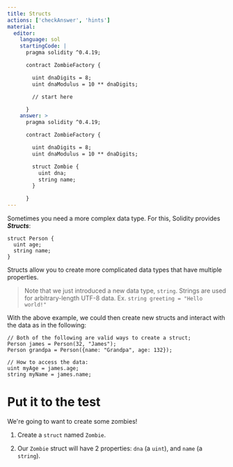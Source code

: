 ```yaml
---
title: Structs
actions: ['checkAnswer', 'hints']
material:
  editor:
    language: sol
    startingCode: |
      pragma solidity ^0.4.19;

      contract ZombieFactory {

        uint dnaDigits = 8;
        uint dnaModulus = 10 ** dnaDigits;

        // start here

      }
    answer: >
      pragma solidity ^0.4.19;

      contract ZombieFactory {

        uint dnaDigits = 8;
        uint dnaModulus = 10 ** dnaDigits;

        struct Zombie {
          uint dna;
          string name;
        }

      }
---
```


Sometimes you need a more complex data type. For this, Solidity provides **_Structs_**:

```
struct Person {
  uint age;
  string name;
}

```

Structs allow you to create more complicated data types that have multiple properties.

> Note that we just introduced a new data type, `string`. Strings are used for arbitrary-length UTF-8 data. Ex. `string greeting = "Hello world!"`

With the above example, we could then create new structs and interact with the data as in the following:

```
// Both of the following are valid ways to create a struct;
Person james = Person(32, "James");
Person grandpa = Person({name: "Grandpa", age: 132});

// How to access the data:
uint myAge = james.age;
string myName = james.name;
```

# Put it to the test

We're going to want to create some zombies!

1. Create a `struct` named `Zombie`.

2. Our `Zombie` struct will have 2 properties: `dna` (a `uint`), and `name` (a `string`).

